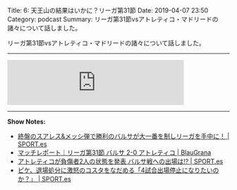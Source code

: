 Title: 6: 天王山の結果はいかに？リーガ第31節
Date: 2019-04-07 23:50
Category: podcast
Summary: リーガ第31節vsアトレティコ・マドリードの諸々について話しました。

リーガ第31節vsアトレティコ・マドリードの諸々について話しました。

---

<iframe src="https://anchor.fm/barcafm/embed/episodes/6-31-e3lskd" height="102px" width="400px" frameborder="0" scrolling="no"></iframe>

---

**Show Notes:**

- [終盤のスアレス&メッシ弾で勝利のバルサが大一番を制しリーガを手中に！ \| SPORT\.es](https://sport-japanese.com/barcelona/news/id/23098)
- [マッチレポート｜リーガ第31節 バルサ 2\-0 アトレティコ \| BlauGrana](https://blau-grana.com/190406_atletico.html)
- [アトレティコが負傷者2人の状態を発表 バルサ戦への出場は\!? \| SPORT\.es](https://sport-japanese.com/barcelona/news/id/23022)
- [ピケ、退場処分に激怒のコスタをなだめる「4試合出場停止になりたいのか？」 \| SPORT\.es](https://sport-japanese.com/barcelona/news/id/23115)
